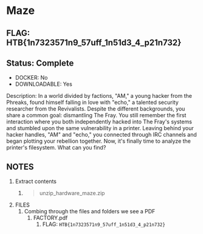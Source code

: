 # Maze

## FLAG: HTB{1n7323571n9_57uff_1n51d3_4_p21n732}

## Status: Complete

+ DOCKER: No
+ DOWNLOADABLE: Yes

Description: In a world divided by factions, "AM," a young hacker from the Phreaks, found himself falling in love with "echo," a talented security researcher from the Revivalists. Despite the different backgrounds, you share a common goal: dismantling The Fray. You still remember the first interaction where you both independently hacked into The Fray's systems and stumbled upon the same vulnerability in a printer. Leaving behind your hacker handles, "AM" and "echo," you connected through IRC channels and began plotting your rebellion together. Now, it's finally time to analyze the printer's filesystem. What can you find?

## NOTES

1. Extract contents
   1. > unzip_hardware_maze.zip
2. FILES
   1. Combing through the files and folders we see a PDF
      1. FACTORY.pdf
         1. FLAG: `HTB{1n7323571n9_57uff_1n51d3_4_p21n732}`
